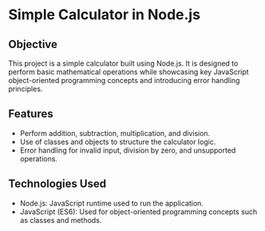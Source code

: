 <h1>Simple Calculator in Node.js</h1>
<h2>Objective</h2>
<p>This project is a simple calculator built using Node.js. It is designed to perform basic mathematical operations while showcasing key JavaScript object-oriented programming concepts and introducing error handling principles.</p>
<h2>Features</h2>
<ul>
<li>Perform addition, subtraction, multiplication, and division.</li>
<li>Use of classes and objects to structure the calculator logic.</li>
<li>Error handling for invalid input, division by zero, and unsupported operations.</li>
</ul>
<h2>Technologies Used</h2>
<ul>
<li>Node.js: JavaScript runtime used to run the application.</li>
<li>JavaScript (ES6): Used for object-oriented programming concepts such as classes and methods.</li>
</ul>
